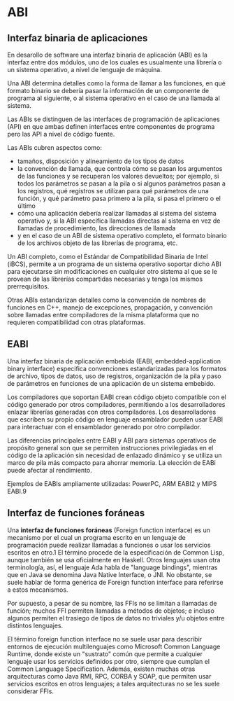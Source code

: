 # ABI

## Interfaz binaria de aplicaciones

En desarollo de software una interfaz binaria de aplicación (ABI) es la interfaz entre dos módulos, uno de los cuales es usualmente una librería o un sistema operativo, a nivel de lenguaje de máquina. 

Una ABI determina detalles como la forma de llamar a las funciones, en qué formato binario se debería pasar la información de un componente de programa al siguiente, o al sistema operativo en el caso de una llamada al sistema.

Las ABIs se distinguen de las interfaces de programación de aplicaciones (API) en que ambas definen interfaces entre componentes de programa pero las API a nivel de código fuente.


Las ABIs cubren aspectos como:

- tamaños, disposición y alineamiento de los tipos de datos
- la convención de llamada, que controla cómo se pasan los argumentos de las funciones y se recuperan los valores devueltos; por ejemplo, si todos los parámetros se pasan a la pila o si algunos parámetros pasan a los registros, qué registros se utilizan para qué parámetros de una función, y qué parámetro pasa primero a la pila, si pasa el primero o el último
- cómo una aplicación debería realizar llamadas al sistema del sistema operativo y, si la ABI especifica llamadas directas al sistema en vez de llamadas de procedimiento, las direcciones de llamada
- y en el caso de un ABI de sistema operativo completo, el formato binario de los archivos objeto de las librerías de programa, etc.

Un ABI completo, como el Estándar de Compatibilidad Binaria de Intel (iBCS),​ permite a un programa de un sistema operativo soportar dicho ABI para ejecutarse sin modificaciones en cualquier otro sistema al que se le provean de las librerías compartidas necesarias y tenga los mismos prerrequisitos.

Otras ABIs estandarizan detalles como la convención de nombres de funciones en C++,​ manejo de excepciones, propagación,​ y convención sobre llamadas entre compiladores de la misma plataforma que no requieren compatibilidad con otras plataformas.



## EABI

Una interfaz binaria de aplicación embebida (EABI, embedded-application binary interface) especifica convenciones estandarizadas para los formatos de archivo, tipos de datos, uso de registros, organización de la pila y paso de parámetros en funciones de una aplicación de un sistema embebido.

Los compiladores que soportan EABI crean código objeto compatible con el código generado por otros compiladores, permitiendo a los desarrolladores enlazar librerías generadas con otros compiladores. Los desarrolladores que escriben su propio código en lenguaje ensamblador pueden usar EABI para interactuar con el ensamblador generado por otro compilador.

Las diferencias principales entre EABI y ABI para sistemas operativos de propósito general son que se permiten instrucciones privilegiadas en el código de la aplicación sin necesidad de enlazado dinámico y se utiliza un marco de pila más compacto para ahorrar memoria. La elección de EABi puede afectar al rendimiento.

Ejemplos de EABIs ampliamente utilizadas: PowerPC, ARM EABI2 y MIPS EABI.9


## Interfaz de funciones foráneas

Una **interfaz de funciones foráneas** (Foreign function interface) es un mecanismo por el cual un programa escrito en un lenguaje de programación puede realizar llamadas a funciones o usar los servicios escritos en otro.1​ El término procede de la especificación de Common Lisp, aunque también se usa oficialmente en Haskell. Otros lenguajes usan otra terminología, así, el lenguaje Ada habla de "language bindings", mientras que en Java se denomina Java Native Interface, o JNI. No obstante, se suele hablar de forma genérica de Foreign function interface para referirse a estos mecanismos.

Por supuesto, a pesar de su nombre, las FFIs no se limitan a llamadas de función; muchos FFI permiten llamadas a métodos de objetos; e incluso algunos permiten el trasiego de tipos de datos no triviales y/u objetos entre distintos lenguajes.

El término foreign function interface no se suele usar para describir entornos de ejecución multilenguajes como Microsoft Common Language Runtime, donde existe un "sustrato" común que permite a cualquier lenguaje usar los servicios definidos por otro, siempre que cumplan el Common Language Specification. Además, existen muchas otras arquitecturas como Java RMI, RPC, CORBA y SOAP, que permiten usar servicios escritos en otros lenguajes; a tales arquitecturas no se les suele considerar FFIs.